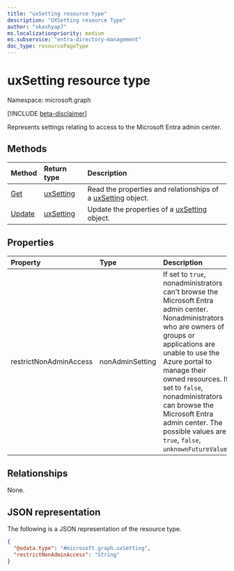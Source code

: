 ```yaml
---
title: "uxSetting resource type"
description: "UXSetting resource Type"
author: "skashyap7"
ms.localizationpriority: medium
ms.subservice: "entra-directory-management"
doc_type: resourcePageType
---
```


# uxSetting resource type

Namespace: microsoft.graph

[!INCLUDE [beta-disclaimer](../../includes/beta-disclaimer.md)]

Represents settings relating to access to the Microsoft Entra admin center. 

## Methods
|Method|Return type|Description|
|:---|:---|:---|
|[Get](../api/uxsetting-get.md)|[uxSetting](../resources/uxsetting.md)|Read the properties and relationships of a [uxSetting](../resources/uxsetting.md) object.|
|[Update](../api/uxsetting-update.md)|[uxSetting](../resources/uxsetting.md)|Update the properties of a [uxSetting](../resources/uxsetting.md) object.|

## Properties
|Property|Type|Description|
|:---|:---|:---|
|restrictNonAdminAccess|nonAdminSetting|If set to `true`, nonadministrators can't browse the Microsoft Entra admin center. Nonadministrators  who are owners of groups or applications are unable to use the Azure portal to manage their owned resources. If set to `false`, nonadministrators can browse the Microsoft Entra admin center. The possible values are: `true`, `false`, `unknownFutureValue`.|

## Relationships
None.

## JSON representation
The following is a JSON representation of the resource type.
<!-- {
  "blockType": "resource",
  "keyProperty": "id",
  "@odata.type": "microsoft.graph.uxSetting",
  "openType": false
}
-->
``` json
{
  "@odata.type": "#microsoft.graph.uxSetting",
  "restrictNonAdminAccess": "String"
}
```

